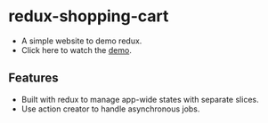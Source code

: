 # redux-shopping-cart
- A simple website to demo redux.
- Click here to watch the [demo](https://redux-cart-1b410.web.app/).

## Features
- Built with redux to manage app-wide states with separate slices.
- Use action creator to handle asynchronous jobs.
